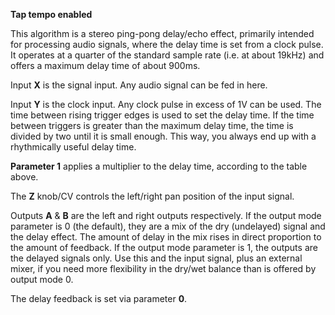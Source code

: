
**Tap tempo enabled**

This algorithm is a stereo ping-pong delay/echo effect, primarily intended for processing audio signals, where the delay
time is set from a clock pulse. It operates at a quarter of the standard sample rate (i.e. at about 19kHz) and offers a 
maximum delay time of about 900ms.

Input **X** is the signal input. Any audio signal can be fed in here.

Input **Y** is the clock input. Any clock pulse in excess of 1V can be used. The time between rising trigger edges is used
to set the delay time. If the time between triggers is greater than the maximum delay time, the time is divided by two
until it is small enough. This way, you always end up with a rhythmically useful delay time.

  **Parameter 1** applies a multiplier to the delay time, according to the table above.

The **Z** knob/CV controls the left/right pan position of the input signal.

Outputs **A** & **B** are the left and right outputs respectively. If the output mode parameter is 0 (the default), they are a
mix of the dry (undelayed) signal and the delay effect. The amount of delay in the mix rises in direct proportion to 
the amount of feedback. If the output mode parameter is 1, the outputs are the delayed signals only. Use this and the 
input signal, plus an external mixer, if you need more flexibility in the dry/wet balance than is offered by output mode 0.

The delay feedback is set via parameter **0**.
